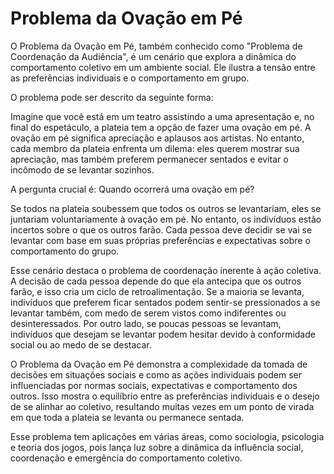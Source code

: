 # Problema da Ovação em Pé

O Problema da Ovação em Pé, também conhecido como "Problema de Coordenação da Audiência", é um cenário que explora a dinâmica do comportamento coletivo em um ambiente social. Ele ilustra a tensão entre as preferências individuais e o comportamento em grupo.

O problema pode ser descrito da seguinte forma:

Imagine que você está em um teatro assistindo a uma apresentação e, no final do espetáculo, a plateia tem a opção de fazer uma ovação em pé. A ovação em pé significa apreciação e aplausos aos artistas. No entanto, cada membro da plateia enfrenta um dilema: eles querem mostrar sua apreciação, mas também preferem permanecer sentados e evitar o incômodo de se levantar sozinhos.

A pergunta crucial é: Quando ocorrerá uma ovação em pé?

Se todos na plateia soubessem que todos os outros se levantariam, eles se juntariam voluntariamente à ovação em pé. No entanto, os indivíduos estão incertos sobre o que os outros farão. Cada pessoa deve decidir se vai se levantar com base em suas próprias preferências e expectativas sobre o comportamento do grupo.

Esse cenário destaca o problema de coordenação inerente à ação coletiva. A decisão de cada pessoa depende do que ela antecipa que os outros farão, e isso cria um ciclo de retroalimentação. Se a maioria se levanta, indivíduos que preferem ficar sentados podem sentir-se pressionados a se levantar também, com medo de serem vistos como indiferentes ou desinteressados. Por outro lado, se poucas pessoas se levantam, indivíduos que desejam se levantar podem hesitar devido à conformidade social ou ao medo de se destacar.

O Problema da Ovação em Pé demonstra a complexidade da tomada de decisões em situações sociais e como as ações individuais podem ser influenciadas por normas sociais, expectativas e comportamento dos outros. Isso mostra o equilíbrio entre as preferências individuais e o desejo de se alinhar ao coletivo, resultando muitas vezes em um ponto de virada em que toda a plateia se levanta ou permanece sentada.

Esse problema tem aplicações em várias áreas, como sociologia, psicologia e teoria dos jogos, pois lança luz sobre a dinâmica da influência social, coordenação e emergência do comportamento coletivo.
